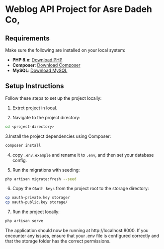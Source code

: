 # Weblog API Project for Asre Dadeh Co,

## Requirements

Make sure the following are installed on your local system:

-   **PHP 8.x**: [Download PHP](https://www.php.net/downloads)
-   **Composer**: [Download Composer](https://getcomposer.org/download/)
-   **MySQL**: [Download MySQL](https://dev.mysql.com/downloads/installer/)

## Setup Instructions

Follow these steps to set up the project locally:

1. Extrct project in local.

2. Navigate to the project directory:

```bash
cd <project-directory>
```

3.Install the project dependencies using Composer:

```bash
composer install
```

4. copy `.env.example` and rename it to `.env`, and then set your database config.

5. Run the migrations with seeding:

```bash
php artisan migrate:fresh --seed
```

6. Copy the `OAuth keys` from the project root to the storage directory:

```bash
cp oauth-private.key storage/
cp oauth-public.key storage/
```

7. Run the project locally:

```bash
php artisan serve
```

The application should now be running at http://localhost:8000. If you encounter any issues, ensure that your .env file is configured correctly and that the storage folder has the correct permissions.
